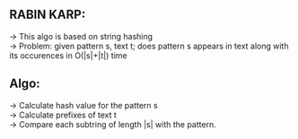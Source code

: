 **RABIN KARP:**
--

-> This algo is based on string hashing\
-> Problem: given pattern s, text t; does pattern s appears in text along with its occurences in O(|s|+|t|) time

**Algo:**
--

-> Calculate hash value for the pattern s\
-> Calculate prefixes of text t\
-> Compare each subtring of length |s| with the pattern.
